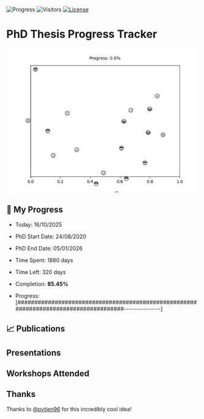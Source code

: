![Progress](https://img.shields.io/badge/Progress-85.45%25-3ca959?style=flat-square)
![Visitors](https://api.visitorbadge.io/api/combined?path=https%3A%2F%2Fgithub.com%2Fpvtien96%2FPhD_Thesis_Tracker&label=Views&labelColor=%2337d67a&countColor=%23ff8a65&style=flat-square)
[![License](https://img.shields.io/badge/License-Apache_2.0-blue.svg)](https://opensource.org/licenses/Apache-2.0)

# PhD Thesis Progress Tracker

<td style="width: 10%; padding: 10px; border: none;">
      <img src="progress.gif" alt="Progress" style="height: 10%">
</td>

## :calendar: My Progress

- Today: 16/10/2025
- PhD Start Date: 24/08/2020
- PhD End Date: 05/01/2026

- Time Spent: 1880 days
- Time Left: 320 days
- Completion: <b>85.45%</b>
- Progress: [#####################################################################################---------------]

## 📈 Publications

## Presentations

## Workshops Attended

## Thanks

Thanks to [@pvtien96](https://github.com/pvtien96) for this incredibly cool idea!
